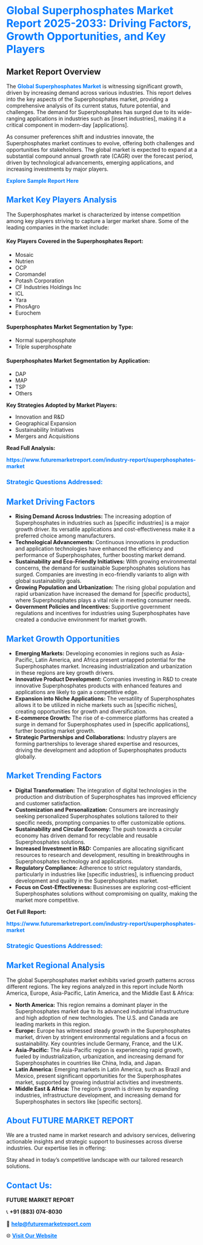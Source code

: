 <h1 style="color: #007BFF;">Global Superphosphates Market Report 2025-2033: Driving Factors, Growth Opportunities, and Key Players</h1>

<section id="overview">
<h2>Market Report Overview</h2>
<p>The <a href="https://www.futuremarketreport.com/industry-report/superphosphates-market" style="color: #007BFF; text-decoration: none;"><strong>Global Superphosphates Market</strong></a> is witnessing significant growth, driven by increasing demand across various industries. This report delves into the key aspects of the Superphosphates market, providing a comprehensive analysis of its current status, future potential, and challenges. The demand for Superphosphates has surged due to its wide-ranging applications in industries such as [insert industries], making it a critical component in modern-day [applications].</p>
<p>As consumer preferences shift and industries innovate, the Superphosphates market continues to evolve, offering both challenges and opportunities for stakeholders. The global market is expected to expand at a substantial compound annual growth rate (CAGR) over the forecast period, driven by technological advancements, emerging applications, and increasing investments by major players.</p>
</section>

<section id="overview">
<p><a href="https://www.futuremarketreport.com/request-sample/reportId=114880" style="color: #007BFF; text-decoration: none;"><strong>Explore Sample Report Here</strong></a></p>
</section>

<section id="key-players">
<h2 style="color: #007BFF;">Market Key Players Analysis</h2>
<p>The Superphosphates market is characterized by intense competition among key players striving to capture a larger market share. Some of the leading companies in the market include:</p>
<h4>Key Players Covered in the Superphosphates Report:</h4>
<ul><li>Mosaic</li><li>Nutrien</li><li>OCP</li><li>Coromandel</li><li>Potash Corporation</li><li>CF Industries Holdings Inc</li><li>ICL</li><li>Yara</li><li>PhosAgro</li><li>Eurochem</li></ul>
<h4>Superphosphates Market Segmentation by Type:</h4>
<ul><li>Normal superphosphate</li><li>Triple superphosphate</li></ul>

<h4>Superphosphates Market Segmentation by Application:</h4>
<ul><li>DAP</li><li>MAP</li><li>TSP</li><li>Others</li></ul>
<p><strong>Key Strategies Adopted by Market Players:</strong></p>
<ul>
<li>Innovation and R&D</li>
<li>Geographical Expansion</li>
<li>Sustainability Initiatives</li>
<li>Mergers and Acquisitions</li>
</ul>
</section>

<section>
<p><strong>Read Full Analysis: </strong></p><a href="https://www.futuremarketreport.com/industry-report/superphosphates-market" style="color: #007BFF; text-decoration: none;"><strong>https://www.futuremarketreport.com/industry-report/superphosphates-market</strong></a>
<h3 style="color: #007BFF;">Strategic Questions Addressed:</h3>
</section>

<section id="driving-factors">
<h2 style="color: #007BFF;">Market Driving Factors</h2>
<ul>
<li><strong>Rising Demand Across Industries:</strong> The increasing adoption of Superphosphates in industries such as [specific industries] is a major growth driver. Its versatile applications and cost-effectiveness make it a preferred choice among manufacturers.</li>
<li><strong>Technological Advancements:</strong> Continuous innovations in production and application technologies have enhanced the efficiency and performance of Superphosphates, further boosting market demand.</li>
<li><strong>Sustainability and Eco-Friendly Initiatives:</strong> With growing environmental concerns, the demand for sustainable Superphosphates solutions has surged. Companies are investing in eco-friendly variants to align with global sustainability goals.</li>
<li><strong>Growing Population and Urbanization:</strong> The rising global population and rapid urbanization have increased the demand for [specific products], where Superphosphates plays a vital role in meeting consumer needs.</li>
<li><strong>Government Policies and Incentives:</strong> Supportive government regulations and incentives for industries using Superphosphates have created a conducive environment for market growth.</li>
</ul>
</section>

<section id="growth-opportunities">
<h2 style="color: #007BFF;">Market Growth Opportunities</h2>
<ul>
<li><strong>Emerging Markets:</strong> Developing economies in regions such as Asia-Pacific, Latin America, and Africa present untapped potential for the Superphosphates market. Increasing industrialization and urbanization in these regions are key growth drivers.</li>
<li><strong>Innovative Product Development:</strong> Companies investing in R&D to create innovative Superphosphates products with enhanced features and applications are likely to gain a competitive edge.</li>
<li><strong>Expansion into Niche Applications:</strong> The versatility of Superphosphates allows it to be utilized in niche markets such as [specific niches], creating opportunities for growth and diversification.</li>
<li><strong>E-commerce Growth:</strong> The rise of e-commerce platforms has created a surge in demand for Superphosphates used in [specific applications], further boosting market growth.</li>
<li><strong>Strategic Partnerships and Collaborations:</strong> Industry players are forming partnerships to leverage shared expertise and resources, driving the development and adoption of Superphosphates products globally.</li>
</ul>
</section>

<section id="trending-factors">
<h2 style="color: #007BFF;">Market Trending Factors</h2>
<ul>
<li><strong>Digital Transformation:</strong> The integration of digital technologies in the production and distribution of Superphosphates has improved efficiency and customer satisfaction.</li>
<li><strong>Customization and Personalization:</strong> Consumers are increasingly seeking personalized Superphosphates solutions tailored to their specific needs, prompting companies to offer customizable options.</li>
<li><strong>Sustainability and Circular Economy:</strong> The push towards a circular economy has driven demand for recyclable and reusable Superphosphates solutions.</li>
<li><strong>Increased Investment in R&D:</strong> Companies are allocating significant resources to research and development, resulting in breakthroughs in Superphosphates technology and applications.</li>
<li><strong>Regulatory Compliance:</strong> Adherence to strict regulatory standards, particularly in industries like [specific industries], is influencing product development and quality in the Superphosphates market.</li>
<li><strong>Focus on Cost-Effectiveness:</strong> Businesses are exploring cost-efficient Superphosphates solutions without compromising on quality, making the market more competitive.</li>
</ul>
</section>

<section>
<p><strong>Get Full Report: </strong></p><a href="https://www.futuremarketreport.com/industry-report/superphosphates-market" style="color: #007BFF; text-decoration: none;"><strong>https://www.futuremarketreport.com/industry-report/superphosphates-market</strong></a>
<h3 style="color: #007BFF;">Strategic Questions Addressed:</h3>
</section>


<section id="regional-analysis">
<h2 style="color: #007BFF;">Market Regional Analysis</h2>
<p>The global Superphosphates market exhibits varied growth patterns across different regions. The key regions analyzed in this report include North America, Europe, Asia-Pacific, Latin America, and the Middle East & Africa:</p>
<ul>
<li><strong>North America:</strong> This region remains a dominant player in the Superphosphates market due to its advanced industrial infrastructure and high adoption of new technologies. The U.S. and Canada are leading markets in this region.</li>
<li><strong>Europe:</strong> Europe has witnessed steady growth in the Superphosphates market, driven by stringent environmental regulations and a focus on sustainability. Key countries include Germany, France, and the U.K.</li>
<li><strong>Asia-Pacific:</strong> The Asia-Pacific region is experiencing rapid growth, fueled by industrialization, urbanization, and increasing demand for Superphosphates in countries like China, India, and Japan.</li>
<li><strong>Latin America:</strong> Emerging markets in Latin America, such as Brazil and Mexico, present significant opportunities for the Superphosphates market, supported by growing industrial activities and investments.</li>
<li><strong>Middle East & Africa:</strong> The region’s growth is driven by expanding industries, infrastructure development, and increasing demand for Superphosphates in sectors like [specific sectors].</li>
</ul>
</section>

<footer>
<h2 style="color: #007BFF;">About FUTURE MARKET REPORT</h2>
<p>We are a trusted name in market research and advisory services, delivering actionable insights and strategic support to businesses across diverse industries. Our expertise lies in offering:</p>

<p>Stay ahead in today’s competitive landscape with our tailored research solutions.</p>

<h2 style="color: #007BFF;">Contact Us:</h2>
<p><strong>FUTURE MARKET REPORT</strong></p>
<p>📞 <strong>+91 (883) 074-8030</strong></p>
<p>📧 <strong><a href="mailto:help@futuremarketreport.com" style="color: #007BFF;">help@futuremarketreport.com</a></strong></p>
<p>🌐 <strong><a href="https://www.futuremarketreport.com/" style="color: #007BFF;">Visit Our Website</a></strong></p>
</footer>